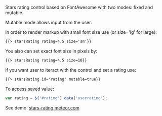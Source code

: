 Stars rating control based on FontAwesome with two modes: fixed and mutable.

Mutable mode allows input from the user.

In order to render markup with small font size use (or size='lg' for large):
````html
{{> starsRating rating=4.5 size='sm'}}
````
You also can set exact font size in pixels by:
````html
{{> starsRating rating=4.5 size=10}}
````
if you want user to iteract with the control and set a rating use:
````html
{{> starsRating id='rating' mutable=true}}
````
To access saved value:
````js
var rating = $('#rating').data('userrating');
````
See demo: [stars-rating.meteor.com](http://stars-rating.meteor.com)

